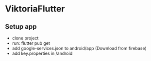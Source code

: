 # ViktoriaFlutter
## Setup app
* clone project
* run: flutter pub get
* add google-services.json to android/app (Download from firebase)
* add key.properties in /android
